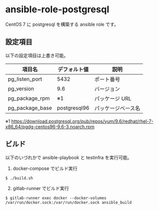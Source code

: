 # ansible-role-postgresql

CentOS 7 に postgresql を構築する ansible role です。

## 設定項目

以下の設定項目は上書き可能。

項目名           |デフォルト値|説明
-----------------|------------|----------
pg_listen_port   |5432        |ポート番号
pg_version       |9.6         |バージョン
pg_package_rpm   |※1         |パッケージ URL
pg_package_base  |postgresql96|パッケージベース名

※1 https://download.postgresql.org/pub/repos/yum/9.6/redhat/rhel-7-x86_64/pgdg-centos96-9.6-3.noarch.rpm

## ビルド

以下のいづれかで ansible-playbook と testinfra を実行可能。

1) docker-compose でビルド実行

``` $ ./build.sh ```

2) gitlab-runner でビルド実行

``` $ gitlab-runner exec docker --docker-volumes /var/run/docker.sock:/var/run/docker.sock ansible_build ```
